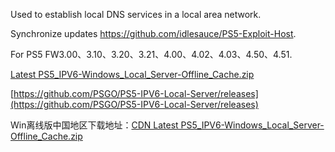 Used to establish local DNS services in a local area network.

Synchronize updates https://github.com/idlesauce/PS5-Exploit-Host.

For PS5 FW3.00、3.10、3.20、3.21、4.00、4.02、4.03、4.50、4.51.

[Latest PS5_IPV6-Windows_Local_Server-Offline_Cache.zip](https://github.com/PSGO/PS5-IPV6-Local-Server/releases/download/latest/PS5_IPV6-Windows_Local_Server-Offline_Cache.zip)

[https://github.com/PSGO/PS5-IPV6-Local-Server/releases](https://github.com/PSGO/PS5-IPV6-Local-Server/releases)

Win离线版中国地区下载地址：[CDN Latest PS5_IPV6-Windows_Local_Server-Offline_Cache.zip](https://ghproxy.com/https://github.com/PSGO/PS5-IPV6-Local-Server/releases/download/latest/PS5_IPV6-Windows_Local_Server-Offline_Cache.zip)
